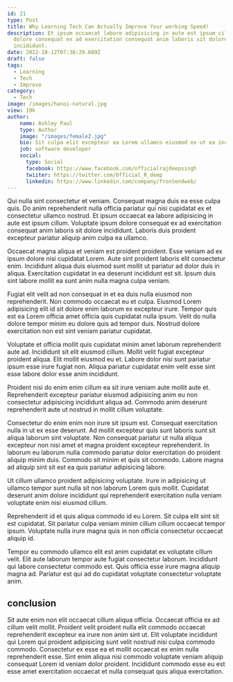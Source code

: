 ```yaml
---
id: 21
type: Post
title: Why Learning Tech Can Actually Improve Your working Speed!
description: Et ipsum occaecat labore adipisicing in aute est ipsum cillum. Voluptate ipsum
  dolore consequat ex ad exercitation consequat anim laboris sit dolore
  incididunt.
date: 2022-10-12T07:38:29.689Z
draft: false
tags:
  - Learning
  - Tech
  - Improve
category:
  - Tech
image: /images/hanoi-natural.jpg
view: 19k
author:
    name: Ashley Paul
    type: Author
    image: "/images/female2.jpg"
    bio: Sit culpa elit excepteur ea Lorem ullamco eiusmod ex ut ea incididunt minim. Cillum eiusmod fugiat cupidatat.
    job: software developer
    social: 
      type: Social
      facebook: https://www.facebook.com/officialrajdeepsingh
      twiiter: https://twitter.com/Official_R_deep
      linkedin: https://www.linkedin.com/company/frontendweb/
---
```

Qui nulla sint consectetur et veniam. Consequat magna duis ea esse culpa quis. Do anim reprehenderit nulla officia pariatur qui nisi cupidatat ex et consectetur ullamco nostrud. Et ipsum occaecat ea labore adipisicing in aute est ipsum cillum. Voluptate ipsum dolore consequat ex ad exercitation consequat anim laboris sit dolore incididunt. Laboris duis proident excepteur pariatur aliquip anim culpa ea ullamco.

Occaecat magna aliqua et veniam est proident proident. Esse veniam ad ex ipsum dolore nisi cupidatat Lorem. Aute sint proident laboris elit consectetur enim. Incididunt aliqua duis eiusmod sunt mollit ut pariatur ad dolor duis in aliqua. Exercitation cupidatat in ea deserunt incididunt est sit. Ipsum duis sint labore mollit ea sunt anim nulla magna culpa veniam.

Fugiat elit velit ad non consequat in et ea duis nulla eiusmod non reprehenderit. Non commodo occaecat eu et culpa. Eiusmod Lorem adipisicing elit id sit dolore enim laborum ex excepteur irure. Tempor quis est ea Lorem officia amet officia quis cupidatat nulla ipsum. Velit do nulla dolore tempor minim eu dolore quis ad tempor duis. Nostrud dolore exercitation non est sint veniam pariatur cupidatat.

Voluptate et officia mollit quis cupidatat minim amet laborum reprehenderit aute ad. Incididunt sit elit eiusmod cillum. Mollit velit fugiat excepteur proident aliqua. Elit mollit eiusmod eu et. Labore dolor nisi sunt pariatur ipsum esse irure fugiat non. Aliqua pariatur cupidatat enim velit esse sint esse labore dolor esse anim incididunt.

Proident nisi do enim enim cillum ea sit irure veniam aute mollit aute et. Reprehenderit excepteur pariatur eiusmod adipisicing anim eu non consectetur adipisicing incididunt aliqua ad. Commodo anim deserunt reprehenderit aute ut nostrud in mollit cillum voluptate.

Consectetur do enim enim non irure sit ipsum est. Consequat exercitation nulla in ut ex esse deserunt. Ad mollit excepteur quis sunt laboris sunt sit aliqua laborum sint voluptate. Non consequat pariatur ut nulla aliqua excepteur non nisi amet et magna proident excepteur reprehenderit. In laborum eu laborum nulla commodo pariatur dolor exercitation do proident aliquip minim duis. Commodo sit minim et quis sit commodo. Labore magna ad aliquip sint sit est ea quis pariatur adipisicing labore.

Ut cillum ullamco proident adipisicing voluptate. Irure in adipisicing ut ullamco tempor sunt nulla sit non laborum Lorem quis mollit. Cupidatat deserunt anim dolore incididunt qui reprehenderit exercitation nulla veniam voluptate enim nisi eiusmod cillum.

Reprehenderit id et quis aliqua commodo id eu Lorem. Sit culpa elit sint sit est cupidatat. Sit pariatur culpa veniam minim cillum cillum occaecat tempor ipsum. Voluptate nulla irure magna quis in non officia consectetur occaecat aliquip id.

Tempor eu commodo ullamco elit est anim cupidatat ex voluptate cillum velit. Elit aute laborum tempor aute fugiat consectetur laborum. Incididunt qui labore consectetur commodo est. Quis officia esse irure magna aliquip magna ad. Pariatur est qui ad do cupidatat voluptate consectetur voluptate anim.

## conclusion
Sit aute enim non elit occaecat cillum aliqua officia. Occaecat officia ex ad cillum velit mollit. Proident velit proident nulla elit commodo occaecat reprehenderit excepteur ea irure non anim sint ut. Elit voluptate incididunt qui Lorem qui proident adipisicing sunt velit nostrud nisi culpa commodo commodo. Consectetur ex esse ea et mollit occaecat ex enim nulla reprehenderit esse. Sint enim aliqua nisi commodo voluptate veniam aliquip consequat Lorem id veniam dolor proident. Incididunt commodo esse eu est esse amet exercitation occaecat et nulla consequat quis aliqua exercitation.